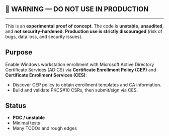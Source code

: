 ## 🚨 WARNING — DO NOT USE IN PRODUCTION
--------------------------------------

This is an **experimental proof of concept**. The code is **unstable**, **unaudited**, and **not security-hardened**.
**Production use is strictly discouraged** (risk of bugs, data loss, and security issues).

Purpose
-------

Enable Windows workstation enrollment with Microsoft Active Directory Certificate Services (AD CS)
via **Certificate Enrollment Policy (CEP)** and **Certificate Enrollment Services (CES)**:

- Discover CEP policy to obtain enrollment templates and CA information.
- Build and validate PKCS#10 CSRs, then submit/sign via CES.

Status
------

- **POC / unstable**
- Minimal tests
- Many TODOs and rough edges
